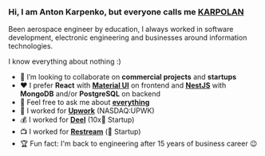 ### Hi, I am Anton Karpenko, but everyone calls me [KARPOLAN](https://karpolan.com)

Been aerospace engineer by education, I always worked in software development, electronic engineering and businesses around information technologies.

I know everything about nothing :)

- :mag_right: I’m looking to collaborate on **commercial projects** and **startups**
- :heart: I prefer **React** with **[Material UI](https://mui.com/)** on frontend and **[NestJS](https://nestjs.com/)** with **MongoDB** and/or **PostgreSQL** on backend 
- 💬 Feel free to ask me about **[everything](https://www.patreon.com/karpolan)**
- :green_book: I worked for **[Upwork](https://www.upwork.com/freelancers/~0105ffc44daf0cea49)** (NASDAQ:UPWK)
- :moneybag: I worked for **[Deel](https://bit.ly/deel-karpolan)** (10x:unicorn: Startup)
- :tv: I worked for **[Restream](https://bit.ly/restream-karpolan)** (:unicorn: Startup)
- :trophy: Fun fact: I'm back to engineering after 15 years of business career :wink:
